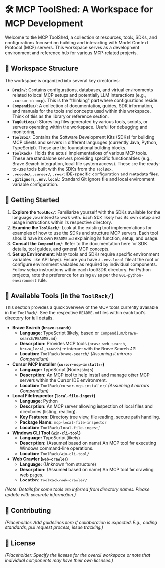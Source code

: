 # 🛠️ MCP ToolShed: A Workspace for MCP Development

Welcome to the MCP ToolShed, a collection of resources, tools, SDKs, and configurations focused on building and interacting with Model Context Protocol (MCP) servers. This workspace serves as a development environment and reference hub for various MCP-related projects.

## 📁 Workspace Structure

The workspace is organized into several key directories:

*   **`Brain/`**: Contains configurations, databases, and virtual environments related to local MCP setups and potentially LLM interactions (e.g., `.cursor-db-mcp`). This is the "thinking" part where configurations reside.
*   **`Compendium/`**: A collection of documentation, guides, SDK information, and manuals for the tools and concepts used within this workspace. Think of this as the library or reference section.
*   **`TagOutLogs/`**: Stores log files generated by various tools, scripts, or servers operating within the workspace. Useful for debugging and monitoring.
*   **`ToolBox/`**: Contains the Software Development Kits (SDKs) for building MCP clients and servers in different languages (currently Java, Python, TypeScript). These are the foundational building blocks.
*   **`ToolRack/`**: Holds the actual implementations of various MCP tools. These are standalone servers providing specific functionalities (e.g., Brave Search integration, local file system access). These are the ready-to-use tools built with the SDKs from the `ToolBox`.
*   **`.vscode/`, `.cursor/`, `.roo/`**: IDE-specific configuration and metadata files.
*   **`.gitignore`, `.env.local`**: Standard Git ignore file and local environment variable configuration.

## 🚀 Getting Started

1.  **Explore the `ToolBox/`**: Familiarize yourself with the SDKs available for the language you intend to work with. Each SDK likely has its own setup and usage instructions within its respective directory.
2.  **Examine the `ToolRack/`**: Look at the existing tool implementations for examples of how to use the SDKs and structure MCP servers. Each tool should have its own `README.md` explaining its function, setup, and usage.
3.  **Consult the `Compendium/`**: Refer to the documentation here for SDK details, tool guides, and general MCP concepts.
4.  **Set up Environment**: Many tools and SDKs require specific environment variables (like API keys). Ensure you have a `.env.local` file at the root or configure environment variables as required by individual components. Follow setup instructions within each tool/SDK directory. For Python projects, note the preference for using `uv` as per the `801-python-environment` rule.

## 🧭 Available Tools (in the `ToolRack/`)

This section provides a quick overview of the MCP tools currently available in the `ToolRack/`. See the respective `README.md` files within each tool's directory for full details.

*   **Brave Search (`brave-search`)**
    *   **Language:** TypeScript (likely, based on `Compendium/brave-search/README.md`)
    *   **Description:** Provides MCP tools (`brave_web_search`, `brave_local_search`) to interact with the Brave Search API.
    *   **Location:** `ToolRack/brave-search/` *(Assuming it mirrors Compendium)*
*   **Cursor MCP Installer (`cursor-mcp-installer`)**
    *   **Language:** TypeScript (Node.js/`mjs`)
    *   **Description:** An MCP tool to help install and manage other MCP servers within the Cursor IDE environment.
    *   **Location:** `ToolRack/cursor-mcp-installer/` *(Assuming it mirrors Compendium)*
*   **Local File Inspector (`local-file-ingest`)**
    *   **Language:** Python
    *   **Description:** An MCP server allowing inspection of local files and directories (listing, reading).
    *   **Key Features:** Directory tree view, file reading, secure path handling.
    *   **Package Name:** `mcp-local-file-inspector`
    *   **Location:** `ToolRack/local-file-ingest/`
*   **Windows CLI Tool (`win-cli-tool`)**
    *   **Language:** TypeScript (likely)
    *   **Description:** (Assumed based on name) An MCP tool for executing Windows command-line operations.
    *   **Location:** `ToolRack/win-cli-tool/`
*   **Web Crawler (`web-crawler`)**
     *   **Language:** (Unknown from structure)
     *   **Description:** (Assumed based on name) An MCP tool for crawling web pages.
     *   **Location:** `ToolRack/web-crawler/`


*(Note: Details for some tools are inferred from directory names. Please update with accurate information.)*

## 🤝 Contributing

*(Placeholder: Add guidelines here if collaboration is expected. E.g., coding standards, pull request process, issue tracking.)*

## 📜 License

*(Placeholder: Specify the license for the overall workspace or note that individual components may have their own licenses.)*

